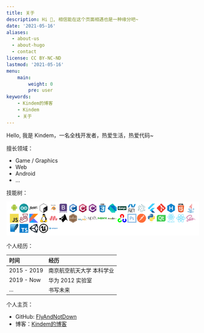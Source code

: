 ```yaml
---
title: 关于
description: Hi 🤣, 相信能在这个页面相遇也是一种缘分吧~
date: '2021-05-16'
aliases:
  - about-us
  - about-hugo
  - contact
license: CC BY-NC-ND
lastmod: '2021-05-16'
menu:
    main: 
        weight: 0
        pre: user
keywords:
    - Kindem的博客
    - Kindem
    - 关于
---
```


Hello, 我是 Kindem，一名全栈开发者，热爱生活，热爱代码~

擅长领域：

* Game / Graphics
* Web
* Android
* ...

技能树：

![Skills](/skill.png)

个人经历：

| 时间 | 经历 |
| :- | :- |
| 2015 - 2019 | 南京航空航天大学 本科学业 |
| 2019 - Now | 华为 2012 实验室 |
| ... | 书写未来 |

个人主页：

* GitHub: [FlyAndNotDown](https://github.com/FlyAndNotDown)
* 博客：[Kindem的博客](https://www.kindem.xyz/)
